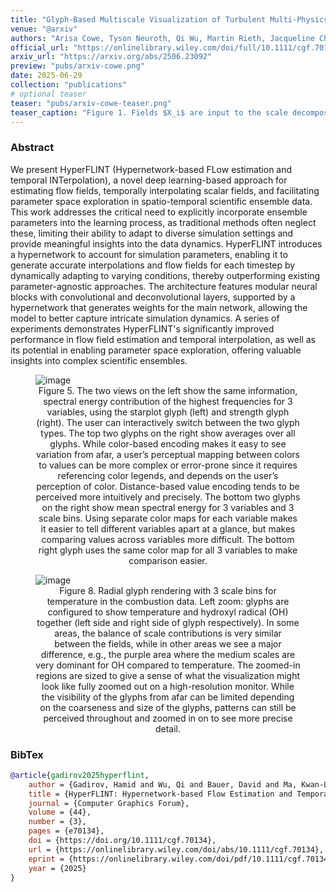 ```yaml
---
title: "Glyph-Based Multiscale Visualization of Turbulent Multi-Physics Statistics"
venue: "@arxiv"
authors: "Arisa Cowe, Tyson Neuroth, Qi Wu, Martin Rieth, Jacqueline Chen, Myoungkyu Lee, and Kwan-Liu Ma"
official_url: "https://onlinelibrary.wiley.com/doi/full/10.1111/cgf.70134"
arxiv_url: "https://arxiv.org/abs/2506.23092"
preview: "pubs/arxiv-cowe.png"
date: 2025-06-29
collection: "publications"
# optional teaser
teaser: "pubs/arxiv-cowe-teaser.png"
teaser_caption: "Figure 1. Fields $X_i$ are input to the scale decomposition, and surface features are input to the LSRCVT. Aggregation of spectral energy is done for each scale of each field based on the LSRCVT regions. Glyphs are generated interactively based on the aggregated data. The top two glyphs show the strength glyph design, the left encoding mean spectral energy for 1 field and 3 scale bins, and the right encoding spectral energy for 5 fields and 3 scale bins. The one below the two shows the starplot glyph encoding 5 fields and 1 scale bin."
---
```


### Abstract
We present HyperFLINT (Hypernetwork-based FLow estimation and temporal INTerpolation), a novel deep learning-based approach for estimating flow fields, temporally interpolating scalar fields, and facilitating parameter space exploration in spatio-temporal scientific ensemble data. This work addresses the critical need to explicitly incorporate ensemble parameters into the learning process, as traditional methods often neglect these, limiting their ability to adapt to diverse simulation settings and provide meaningful insights into the data dynamics. HyperFLINT introduces a hypernetwork to account for simulation parameters, enabling it to generate accurate interpolations and flow fields for each timestep by dynamically adapting to varying conditions, thereby outperforming existing parameter-agnostic approaches. The architecture features modular neural blocks with convolutional and deconvolutional layers, supported by a hypernetwork that generates weights for the main network, allowing the model to better capture intricate simulation dynamics. A series of experiments demonstrates HyperFLINT's significantly improved performance in flow field estimation and temporal interpolation, as well as its potential in enabling parameter space exploration, offering valuable insights into complex scientific ensembles.


<figure>
<img src="/images/pubs/arxiv-cowe-figure.png" alt="image">
<figcaption align = "center">Figure 5. The two views on the left show the same information, spectral energy contribution of the highest frequencies for 3 variables, using the starplot glyph (left) and strength glyph (right). The user can interactively switch between the two glyph types. The top two glyphs on the right show averages over all glyphs. While color-based encoding makes it easy to see variation from afar, a user’s perceptual mapping between colors to values can be more complex or error-prone since it requires referencing color legends, and depends on the user’s perception of color. Distance-based value encoding tends to be perceived more intuitively and precisely. The bottom two glyphs on the right show mean spectral energy for 3 variables and 3 scale bins. Using separate color maps for each variable makes it easier to tell different variables apart at a glance, but makes comparing values across variables more difficult. The bottom right glyph uses the same color map for all 3 variables to make comparison easier.</figcaption>
</figure>

<figure>
<img src="/images/pubs/arxiv-cowe-case.png" alt="image">
<figcaption align = "center">Figure 8. Radial glyph rendering with 3 scale bins for temperature in the combustion data. Left zoom: glyphs are configured to show temperature and hydroxyl radical (OH) together (left side and right side of glyph respectively). In some areas, the balance of scale contributions is very similar between the fields, while in other areas we see a major difference, e.g., the purple area where the medium scales are very dominant for OH compared to temperature. The zoomed-in regions are sized to give a sense of what the visualization might look like fully zoomed out on a high-resolution monitor. While the visibility of the glyphs from afar can be limited depending on the coarseness and size of the glyphs, patterns can still be perceived throughout and zoomed in on to see more precise
detail.</figcaption>
</figure>

### BibTex
```bibtex
@article{gadirov2025hyperflint,
    author = {Gadirov, Hamid and Wu, Qi and Bauer, David and Ma, Kwan-Liu and Roerdink, Jos B.T.M. and Frey, Steffen},
    title = {HyperFLINT: Hypernetwork-based Flow Estimation and Temporal Interpolation for Scientific Ensemble Visualization},
    journal = {Computer Graphics Forum},
    volume = {44},
    number = {3},
    pages = {e70134},
    doi = {https://doi.org/10.1111/cgf.70134},
    url = {https://onlinelibrary.wiley.com/doi/abs/10.1111/cgf.70134},
    eprint = {https://onlinelibrary.wiley.com/doi/pdf/10.1111/cgf.70134},
    year = {2025}
}
```
